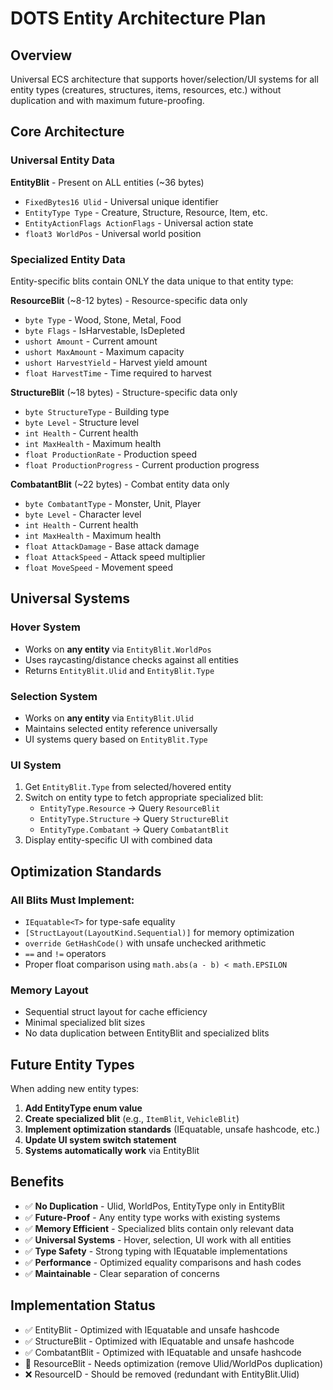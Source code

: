 # DOTS Entity Architecture Plan

## Overview
Universal ECS architecture that supports hover/selection/UI systems for all entity types (creatures, structures, items, resources, etc.) without duplication and with maximum future-proofing.

## Core Architecture

### Universal Entity Data
**EntityBlit** - Present on ALL entities (~36 bytes)
- `FixedBytes16 Ulid` - Universal unique identifier
- `EntityType Type` - Creature, Structure, Resource, Item, etc.
- `EntityActionFlags ActionFlags` - Universal action state
- `float3 WorldPos` - Universal world position

### Specialized Entity Data
Entity-specific blits contain ONLY the data unique to that entity type:

**ResourceBlit** (~8-12 bytes) - Resource-specific data only
- `byte Type` - Wood, Stone, Metal, Food
- `byte Flags` - IsHarvestable, IsDepleted
- `ushort Amount` - Current amount
- `ushort MaxAmount` - Maximum capacity
- `ushort HarvestYield` - Harvest yield amount
- `float HarvestTime` - Time required to harvest

**StructureBlit** (~18 bytes) - Structure-specific data only
- `byte StructureType` - Building type
- `byte Level` - Structure level
- `int Health` - Current health
- `int MaxHealth` - Maximum health
- `float ProductionRate` - Production speed
- `float ProductionProgress` - Current production progress

**CombatantBlit** (~22 bytes) - Combat entity data only
- `byte CombatantType` - Monster, Unit, Player
- `byte Level` - Character level
- `int Health` - Current health
- `int MaxHealth` - Maximum health
- `float AttackDamage` - Base attack damage
- `float AttackSpeed` - Attack speed multiplier
- `float MoveSpeed` - Movement speed

## Universal Systems

### Hover System
- Works on **any entity** via `EntityBlit.WorldPos`
- Uses raycasting/distance checks against all entities
- Returns `EntityBlit.Ulid` and `EntityBlit.Type`

### Selection System
- Works on **any entity** via `EntityBlit.Ulid`
- Maintains selected entity reference universally
- UI systems query based on `EntityBlit.Type`

### UI System
1. Get `EntityBlit.Type` from selected/hovered entity
2. Switch on entity type to fetch appropriate specialized blit:
   - `EntityType.Resource` → Query `ResourceBlit`
   - `EntityType.Structure` → Query `StructureBlit`
   - `EntityType.Combatant` → Query `CombatantBlit`
3. Display entity-specific UI with combined data

## Optimization Standards

### All Blits Must Implement:
- `IEquatable<T>` for type-safe equality
- `[StructLayout(LayoutKind.Sequential)]` for memory optimization
- `override GetHashCode()` with unsafe unchecked arithmetic
- `==` and `!=` operators
- Proper float comparison using `math.abs(a - b) < math.EPSILON`

### Memory Layout
- Sequential struct layout for cache efficiency
- Minimal specialized blit sizes
- No data duplication between EntityBlit and specialized blits

## Future Entity Types

When adding new entity types:

1. **Add EntityType enum value**
2. **Create specialized blit** (e.g., `ItemBlit`, `VehicleBlit`)
3. **Implement optimization standards** (IEquatable, unsafe hashcode, etc.)
4. **Update UI system switch statement**
5. **Systems automatically work** via EntityBlit

## Benefits

- ✅ **No Duplication** - Ulid, WorldPos, EntityType only in EntityBlit
- ✅ **Future-Proof** - Any entity type works with existing systems
- ✅ **Memory Efficient** - Specialized blits contain only relevant data
- ✅ **Universal Systems** - Hover, selection, UI work with all entities
- ✅ **Type Safety** - Strong typing with IEquatable implementations
- ✅ **Performance** - Optimized equality comparisons and hash codes
- ✅ **Maintainable** - Clear separation of concerns

## Implementation Status

- ✅ EntityBlit - Optimized with IEquatable and unsafe hashcode
- ✅ StructureBlit - Optimized with IEquatable and unsafe hashcode
- ✅ CombatantBlit - Optimized with IEquatable and unsafe hashcode
- 🔄 ResourceBlit - Needs optimization (remove Ulid/WorldPos duplication)
- ❌ ResourceID - Should be removed (redundant with EntityBlit.Ulid)